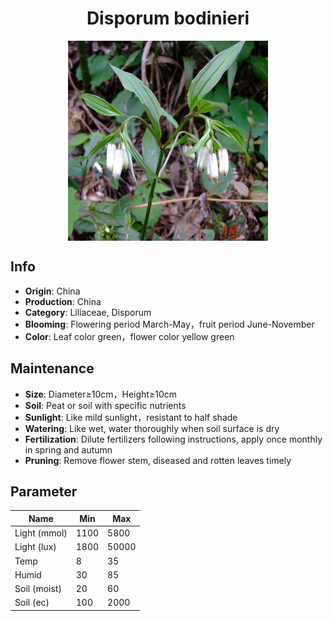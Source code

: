 <h1 align='center'>Disporum bodinieri</h1>
<p align="center">
    <img 
        align='center'
        width='320'
        src="../images/disporum bodinieri.png" 
        alt='Disporum bodinieri' />
</p>

## Info

 - **Origin**: China
 - **Production**: China
 - **Category**: Liliaceae, Disporum
 - **Blooming**: Flowering period March-May，fruit period June-November
 - **Color**: Leaf color green，flower color yellow green

## Maintenance

 - **Size**: Diameter≥10cm，Height≥10cm
 - **Soil**: Peat or soil with specific nutrients
 - **Sunlight**: Like mild sunlight，resistant to half shade
 - **Watering**: Like wet, water thoroughly when soil surface is dry
 - **Fertilization**: Dilute fertilizers following instructions, apply once monthly in spring and autumn
 - **Pruning**: Remove flower stem, diseased and rotten leaves timely

## Parameter

| Name         | Min  | Max   |
|--------------|------|-------|
| Light (mmol) | 1100 | 5800  |
| Light (lux)  | 1800 | 50000 |
| Temp         | 8    | 35    |
| Humid        | 30   | 85    |
| Soil (moist) | 20   | 60    |
| Soil (ec)    | 100  | 2000  |